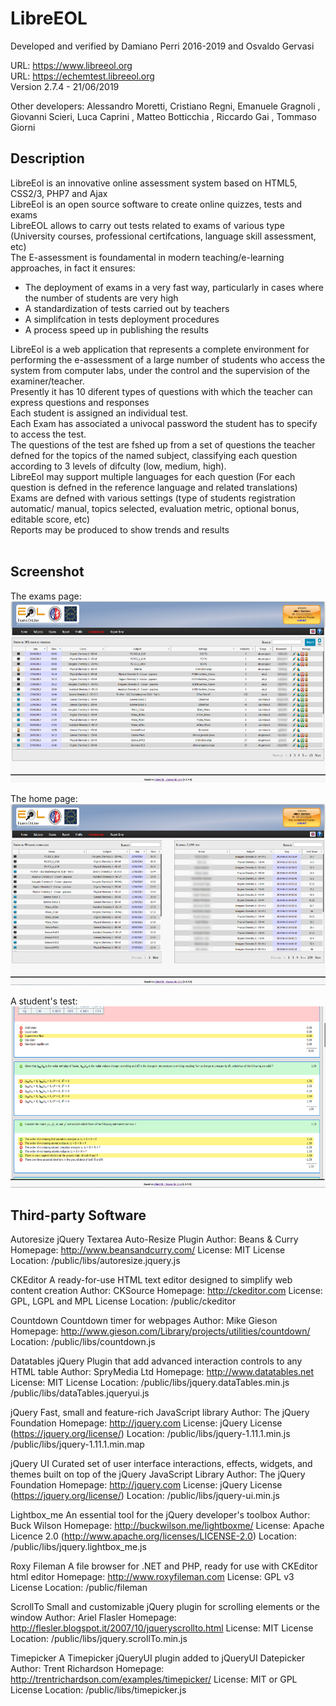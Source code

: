 # LibreEOL
Developed and verified by Damiano Perri 2016-2019 and Osvaldo Gervasi

URL:  https://www.libreeol.org   <br>
URL:  https://echemtest.libreeol.org   <br>
Version 2.7.4 - 21/06/2019    <br>

Other developers: Alessandro Moretti, Cristiano Regni, Emanuele Gragnoli , Giovanni Scieri, Luca Caprini , Matteo Botticchia , Riccardo Gai , Tommaso Giorni
<br>

Description
--------------------
LibreEol is an innovative online assessment system based on HTML5, CSS2/3, PHP7 and Ajax <br>
LibreEol is an open source software to create online quizzes, tests and exams  <br>
LibreEOL allows to carry out tests related to exams of various type (University courses, professional certifcations, language skill assessment, etc) <br>
The E-assessment is foundamental in modern teaching/e-learning approaches, in fact it ensures: <br>
* The deployment of exams in a very fast way, particularly in cases where the number of students are very high <br>
* A standardization of tests carried out by teachers <br>
* A simplifcation in tests deployment procedures <br>
* A process speed up in publishing the results <br>

LibreEol is a web application that represents a complete environment for performing the e-assessment of a large number of students who access the system from computer labs, under the control and the supervision of the examiner/teacher.  <br>
Presently it has 10 diferent types of questions with which the teacher can express questions and responses <br>
Each student is assigned an individual test.  <br>
Each Exam has associated a univocal password the student has to specify to access the test. <br>
The questions of the test are fshed up from a set of questions the teacher defned for the topics of the named subject, classifying each question according to 3 levels of difculty (low, medium, high).  <br>
LibreEol may support multiple languages for each question (For each question is defned in the reference language and related translations) <br>
Exams are defned with various settings (type of students registration automatic/ manual, topics selected, evaluation metric, optional bonus, editable score, etc) <br>
Reports may be produced to show trends and results <br>
 <br>




Screenshot
--------------------
The exams page:
<br>
<img width="600" height="290" src="tmp/img1.png?raw=true">

The home page:
<br>
<img width="600" height="290" src="tmp/img2.png?raw=true">

A student's test:
<br>
<img width="600" height="290" src="tmp/img3.png?raw=true">


Third-party Software
--------------------

Autoresize
   jQuery Textarea Auto-Resize Plugin
   Author: Beans & Curry
   Homepage: http://www.beansandcurry.com/
   License: MIT License
   Location: /public/libs/autoresize.jquery.js

CKEditor
   A ready-for-use HTML text editor designed to simplify web content creation
   Author: CKSource
   Homepage: http://ckeditor.com
   License: GPL, LGPL and MPL License
   Location: /public/ckeditor

Countdown
   Countdown timer for webpages
   Author: Mike Gieson
   Homepage: http://www.gieson.com/Library/projects/utilities/countdown/
   Location: /public/libs/countdown.js

Datatables
   jQuery Plugin that add advanced interaction controls to any HTML table
   Author: SpryMedia Ltd
   Homepage: http://www.datatables.net
   License: MIT License
   Location: /public/libs/jquery.dataTables.min.js
             /public/libs/dataTables.jqueryui.js

jQuery
   Fast, small and feature-rich JavaScript library
   Author: The jQuery Foundation
   Homepage: http://jquery.com
   License: jQuery License (https://jquery.org/license/)
   Location: /public/libs/jquery-1.11.1.min.js
             /public/libs/jquery-1.11.1.min.map

jQuery UI
   Curated set of user interface interactions, effects, widgets, and themes
           built on top of the jQuery JavaScript Library
   Author: The jQuery Foundation
   Homepage: http://jquery.com
   License: jQuery License (https://jquery.org/license/)
   Location: /public/libs/jquery-ui.min.js

Lightbox_me
   An essential tool for the jQuery developer's toolbox
   Author: Buck Wilson
   Homepage: http://buckwilson.me/lightboxme/
   License: Apache Licence 2.0 (http://www.apache.org/licenses/LICENSE-2.0)
   Location: /public/libs/jquery.lightbox_me.js

Roxy Fileman
   A file browser for .NET and PHP, ready for use with CKEditor html editor
   Homepage: http://www.roxyfileman.com
   License: GPL v3 License
   Location: /public/fileman

ScrollTo
   Small and customizable jQuery plugin for scrolling elements or the window
   Author: Ariel Flasler
   Homepage: http://flesler.blogspot.it/2007/10/jqueryscrollto.html
   License: MIT License
   Location: /public/libs/jquery.scrollTo.min.js

Timepicker
   A Timepicker jQueryUI plugin added to jQueryUI Datepicker
   Author: Trent Richardson
   Homepage: http://trentrichardson.com/examples/timepicker/
   License: MIT or GPL License
   Location: /public/libs/timepicker.js
